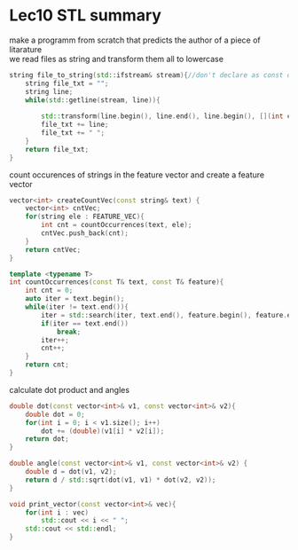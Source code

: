 # Lec10 STL summary
make a programm from scratch that predicts the author of a piece of litarature   
we read files as string and transform them all to lowercase
```cpp
string file_to_string(std::ifstream& stream){//don't declare as const or it woun't be able to read
    string file_txt = "";
    string line;
    while(std::getline(stream, line)){
        
        std::transform(line.begin(), line.end(), line.begin(), [](int c){return tolower(c);});
        file_txt += line;
        file_txt += " ";
    }
    return file_txt;
}
```
count occurences of strings in the feature vector and create a feature vector
```cpp
vector<int> createCountVec(const string& text) {
    vector<int> cntVec;
    for(string ele : FEATURE_VEC){
        int cnt = countOccurrences(text, ele);
        cntVec.push_back(cnt);
    }
    return cntVec;
}

template <typename T>
int countOccurrences(const T& text, const T& feature){
    int cnt = 0;
    auto iter = text.begin();
    while(iter != text.end()){
        iter = std::search(iter, text.end(), feature.begin(), feature.end());
        if(iter == text.end())
            break;
        iter++;
        cnt++;
    }
    return cnt;
}
```
calculate dot product and angles
```cpp
double dot(const vector<int>& v1, const vector<int>& v2){
    double dot = 0;
    for(int i = 0; i < v1.size(); i++)
        dot += (double)(v1[i] * v2[i]);
    return dot;
}

double angle(const vector<int>& v1, const vector<int>& v2) {
    double d = dot(v1, v2);
    return d / std::sqrt(dot(v1, v1) * dot(v2, v2));
}

void print_vector(const vector<int>& vec){
    for(int i : vec)
        std::cout << i << " ";
    std::cout << std::endl;
}
```
